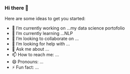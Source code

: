 ### Hi there 👋



Here are some ideas to get you started:

- 🔭 I’m currently working on ...my data science portofolio 
- 🌱 I’m currently learning ...NLP 
- 👯 I’m looking to collaborate on ...
- 🤔 I’m looking for help with ...
- 💬 Ask me about ...
- 📫 How to reach me: ...
- 😄 Pronouns: ...
- ⚡ Fun fact: ...
